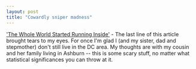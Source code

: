 ```yaml
---
layout: post
title: "Cowardly sniper madness"
---
```




<a href="http://www.washingtonpost.com/wp-dyn/articles/A26352-2002Oct15.html">'The Whole World Started Running Inside'</a> - The last line of this article brought tears to my eyes. For once I'm glad I (and my sister, dad and stepmother) don't still live in the DC area. My thoughts are with my cousin and her family living in Ashburn -- this is some scary stuff, no matter what statistical significances you can throw at it. 


